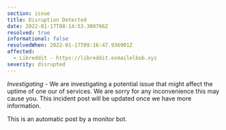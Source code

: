 ```yaml
---
section: issue
title: Disruption Detected
date: 2022-01-17T08:14:53.300786Z
resolved: true
informational: false
resolvedWhen: 2022-01-17T09:16:47.936901Z
affected:
  - Libreddit - https://libreddit.esmailelbob.xyz
severity: disrupted
---
```

*Investigating* - We are investigating a potential issue that might affect the uptime of one our of services. We are sorry for any inconvenience this may cause you. This incident post will be updated once we have more information.

This is an automatic post by a monitor bot.
        